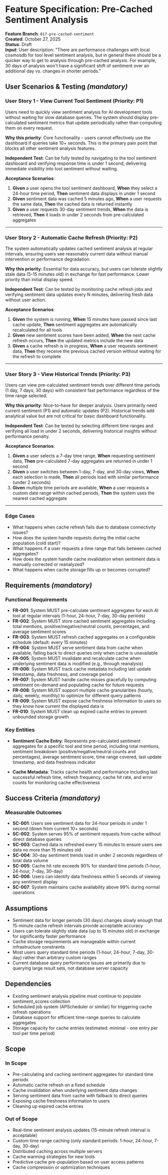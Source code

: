 # Feature Specification: Pre-Cached Sentiment Analysis

**Feature Branch**: `017-pre-cached-sentiment`  
**Created**: October 27, 2025  
**Status**: Draft  
**Input**: User description: "There are performance challenges with local cosmosdb for tool level sentiment analysis, but in general there should be a quicker way to get to analysis through pre-cached analysis. For example, 30 days of analysis won't have a significant shift of sentiment over an additional day vs. changes in shorter periods."

## User Scenarios & Testing *(mandatory)*

### User Story 1 - View Current Tool Sentiment (Priority: P1)

Users need to quickly view sentiment analysis for AI development tools without waiting for slow database queries. The system should display pre-calculated sentiment metrics that update periodically rather than computing them on every request.

**Why this priority**: Core functionality - users cannot effectively use the dashboard if queries take 10+ seconds. This is the primary pain point that blocks all other sentiment analysis features.

**Independent Test**: Can be fully tested by navigating to the tool sentiment dashboard and verifying response time is under 1 second, delivering immediate visibility into tool sentiment without waiting.

**Acceptance Scenarios**:

1. **Given** a user opens the tool sentiment dashboard, **When** they select a 24-hour time period, **Then** sentiment data displays in under 1 second
2. **Given** sentiment data was cached 5 minutes ago, **When** a user requests the same data, **Then** the cached data is returned instantly
3. **Given** a user requests 30-day sentiment trends, **When** the data is retrieved, **Then** it loads in under 2 seconds from pre-calculated aggregates

---

### User Story 2 - Automatic Cache Refresh (Priority: P2)

The system automatically updates cached sentiment analysis at regular intervals, ensuring users see reasonably current data without manual intervention or performance degradation.

**Why this priority**: Essential for data accuracy, but users can tolerate slightly stale data (5-15 minutes old) in exchange for fast performance. Lower priority than initial display speed.

**Independent Test**: Can be tested by monitoring cache refresh jobs and verifying sentiment data updates every N minutes, delivering fresh data without user action.

**Acceptance Scenarios**:

1. **Given** the system is running, **When** 15 minutes have passed since last cache update, **Then** sentiment aggregates are automatically recalculated for all tools
2. **Given** new sentiment scores have been added, **When** the next cache refresh occurs, **Then** the updated metrics include the new data
3. **Given** a cache refresh is in progress, **When** a user requests sentiment data, **Then** they receive the previous cached version without waiting for the refresh to complete

---

### User Story 3 - View Historical Trends (Priority: P3)

Users can view pre-calculated sentiment trends over different time periods (1 day, 7 days, 30 days) with consistent fast performance regardless of the time range selected.

**Why this priority**: Nice-to-have for deeper analysis. Users primarily need current sentiment (P1) and automatic updates (P2). Historical trends add analytical value but are not critical for basic dashboard functionality.

**Independent Test**: Can be tested by selecting different time ranges and verifying all load in under 2 seconds, delivering historical insights without performance penalty.

**Acceptance Scenarios**:

1. **Given** a user selects a 7-day time range, **When** requesting sentiment data, **Then** pre-calculated 7-day aggregates are returned in under 1 second
2. **Given** a user switches between 1-day, 7-day, and 30-day views, **When** each selection is made, **Then** all periods load with similar performance (under 2 seconds)
3. **Given** multiple time periods are available, **When** a user requests a custom date range within cached periods, **Then** the system uses the nearest cached aggregate

---

### Edge Cases

- What happens when cache refresh fails due to database connectivity issues?
- How does the system handle requests during the initial cache population (cold start)?
- What happens if a user requests a time range that falls between cached aggregates?
- How does the system handle cache invalidation when sentiment data is manually corrected or reanalyzed?
- What happens when cache storage fills up or becomes corrupted?

## Requirements *(mandatory)*

### Functional Requirements

- **FR-001**: System MUST pre-calculate sentiment aggregates for each AI tool at regular intervals (1-hour, 24-hour, 7-day, 30-day periods)
- **FR-002**: System MUST store cached sentiment aggregates including total mentions, positive/negative/neutral counts, percentages, and average sentiment scores
- **FR-003**: System MUST refresh cached aggregates on a configurable schedule (default: every 15 minutes)
- **FR-004**: System MUST serve sentiment data from cache when available, falling back to direct queries only when cache is unavailable
- **FR-005**: System MUST invalidate and recalculate cache when underlying sentiment data is modified (e.g., through reanalysis)
- **FR-006**: System MUST track cache metadata including last update timestamp, data freshness, and coverage period
- **FR-007**: System MUST handle cache misses gracefully by computing sentiment on-demand and populating cache for future requests
- **FR-008**: System MUST support multiple cache granularities (hourly, daily, weekly, monthly) to optimize for different query patterns
- **FR-009**: System MUST expose cache freshness information to users so they know how current the displayed data is
- **FR-010**: System MUST clean up expired cache entries to prevent unbounded storage growth

### Key Entities

- **Sentiment Cache Entry**: Represents pre-calculated sentiment aggregates for a specific tool and time period, including total mentions, sentiment breakdown (positive/negative/neutral counts and percentages), average sentiment score, time range covered, last update timestamp, and data freshness indicator

- **Cache Metadata**: Tracks cache health and performance including last successful refresh time, refresh frequency, cache hit rate, and error counts for monitoring cache effectiveness

## Success Criteria *(mandatory)*

### Measurable Outcomes

- **SC-001**: Users see sentiment data for 24-hour periods in under 1 second (down from current 10+ seconds)
- **SC-002**: System serves 95% of sentiment requests from cache without direct database queries
- **SC-003**: Cached data is refreshed every 15 minutes to ensure users see data no more than 15 minutes old
- **SC-004**: 30-day sentiment trends load in under 2 seconds regardless of total data volume
- **SC-005**: Cache hit rate exceeds 90% for standard time periods (1-hour, 24-hour, 7-day, 30-day)
- **SC-006**: Users can identify data freshness within 5 seconds of viewing any sentiment display
- **SC-007**: System maintains cache availability above 99% during normal operations

## Assumptions

- Sentiment data for longer periods (30 days) changes slowly enough that 15-minute cache refresh intervals provide acceptable accuracy
- Users can tolerate slightly stale data (up to 15 minutes old) in exchange for significantly faster performance
- Cache storage requirements are manageable within current infrastructure constraints
- Most users query standard time periods (1-hour, 24-hour, 7-day, 30-day) rather than arbitrary custom ranges
- Current database query performance issues are primarily due to querying large result sets, not database server capacity

## Dependencies

- Existing sentiment analysis pipeline must continue to populate sentiment_scores collection
- Scheduled job system (APScheduler or similar) for triggering cache refresh operations
- Database support for efficient time-range queries to calculate aggregates
- Storage capacity for cache entries (estimated: minimal - one entry per tool per time period)

## Scope

### In Scope

- Pre-calculating and caching sentiment aggregates for standard time periods
- Automatic cache refresh on a fixed schedule
- Cache invalidation when underlying sentiment data changes
- Serving sentiment data from cache with fallback to direct queries
- Exposing cache freshness information to users
- Cleaning up expired cache entries

### Out of Scope

- Real-time sentiment analysis updates (15-minute refresh interval is acceptable)
- Custom time range caching (only standard periods: 1-hour, 24-hour, 7-day, 30-day)
- Distributed caching across multiple servers
- Cache warming strategies for new tools
- Predictive cache pre-population based on user access patterns
- Cache compression or optimization techniques
